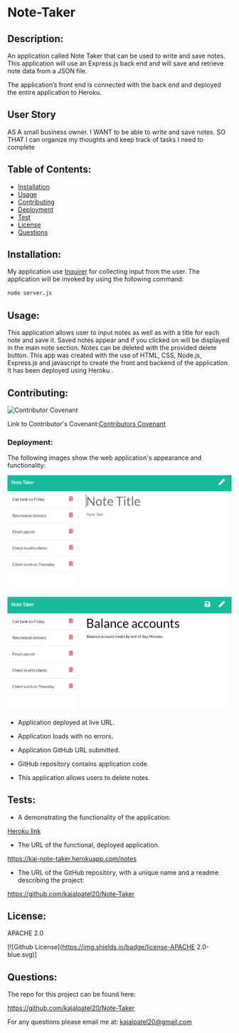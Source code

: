 # Note-Taker

 ## Description: 

An application called Note Taker that can be used to write and save notes. This application will use an Express.js back end and will save and retrieve note data from a JSON file.

The application’s front end is connected with the back end and deployed the entire application to Heroku.
## User Story

AS A small business owner. I WANT to be able to write and save notes. SO THAT I can organize my thoughts and keep track of tasks I need to complete

## Table of Contents:

* [Installation](#installation)
* [Usage](#usage)
* [Contributing](#contributing)
* [Deployment](deployment)
* [Test](test)
* [License](#license)
* [Questions](questions)

## Installation:

My application use
[Inquirer](https://www.npmjs.com/package/inquirer) for collecting input from the user. The application will be invoked by using the following command:


```bash
node server.js
```
## Usage:

This application allows user to input notes as well as with a title for each note and save it. Saved notes appear and if you clicked on will be displayed in the main note section. Notes can be deleted with the provided delete button. This app was created with the use of HTML, CSS, Node.js, Express.js and javascript to create the front and backend of the application. It has been deployed using Heroku .
## Contributing:
 ![Contributor Covenant](https://img.shields.io/badge/Contributor%20Covenant-2.0-4baaaa.svg)

 Link to Contributor's Covenant:[Contributors Covenant](https://www.contributor-covenant.org/version/2/0/code_of_conduct/) 

### Deployment: 

The following images show the web application's appearance and functionality: 

![Existing notes are listed in the left-hand column with empty fields on the right-hand side for the new note’s title and text.](./Assets/11-express-homework-demo-01.png)

![Note titled “Balance accounts” reads, “Balance account books by end of day Monday,” with other notes listed on the left.](./Assets/11-express-homework-demo-02.png)

* Application deployed at live URL.

* Application loads with no errors.

* Application GitHub URL submitted.

* GitHub repository contains application code.

* This application allows users to delete notes.


## Tests:

 * A demonstrating the functionality of the application:

[Heroku link](https://kaj-note-taker.herokuapp.com/notes)

* The URL of the functional, deployed application.

https://kaj-note-taker.herokuapp.com/notes

* The URL of the GitHub repository, with a unique name and a readme describing the project:

https://github.com/kajalpatel20/Note-Taker


## License:
 APACHE 2.0

  [![Github License](https://img.shields.io/badge/license-APACHE 2.0-blue.svg)]

## Questions:

The repo for this project can be found here: 

https://github.com/kajalpatel20/Note-Taker

For any questions please email me at: kajalpatel20@gmail.com


